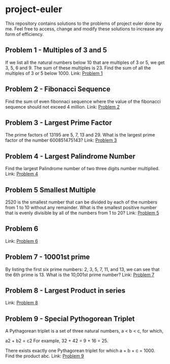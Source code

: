 # project-euler
This repository contains solutions to the problems of project euler done by me. Feel free to access, change and modify these solutions to increase any form of efficiency.

## Problem 1 - Multiples of 3 and 5
If we list all the natural numbers below 10 that are multiples of 3 or 5, we get 3, 5, 6 and 9. The sum of these multiples is 23. Find the sum of all the multiples of 3 or 5 below 1000.
Link: [Problem 1](https://projecteuler.net/problem=1)

## Problem 2 - Fibonacci Sequence 
Find the sum of even fibonnaci sequence  where the value of the fibonacci sequence should not exceed 4 million.
Link: [Problem 2](https://projecteuler.net/problem=2)

## Problem 3 - Largest Prime Factor
The prime factors of 13195 are 5, 7, 13 and 29. What is the largest prime factor of the number 600851475143?
Link: [Problem 3](https://projecteuler.net/problem=3)

## Problem 4 - Largest Palindrome Number
Find the largest Palindrome number of two three digits number multiplied.
Link: [Problem 4](https://projecteuler.net/problem=4)

## Problem 5 Smallest Multiple
2520 is the smallest number that can be divided by each of the numbers from 1 to 10 without any remainder. What is the smallest positive number that is evenly divisible by all of the numbers from 1 to 20? Link: [Problem 5](https://projecteuler.net/problem=5)

## Problem 6
Link: [Problem 6](https://projecteuler.net/problem=6)

## Problem 7 - 10001st prime
By listing the first six prime numbers: 2, 3, 5, 7, 11, and 13, we can see that the 6th prime is 13.
What is the 10,001st prime number?
Link: [Problem 7](https://projecteuler.net/problem=7)

## Problem 8 - Largest Product in series
Link: [Problem 8](https://projecteuler.net/problem=8)

## Problem 9 - Special Pythogorean Triplet
A Pythagorean triplet is a set of three natural numbers, a < b < c, for which,

a2 + b2 = c2
For example, 32 + 42 = 9 + 16 = 25.

There exists exactly one Pythagorean triplet for which a + b + c = 1000.
Find the product abc.
Link: [Problem 9](https://projecteuler.net/problem=9)

